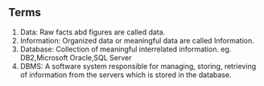 #

## Terms

1. Data: Raw facts abd figures are called data.
2. Information: Organized data or meaningful data are called Information.
3. Database: Collection of meaningful interrelated information.
eg. DB2,Microsoft Oracle,SQL Server
4. DBMS: A software system responsible for managing, storing, retrieving of information from the servers which is stored in the database.
